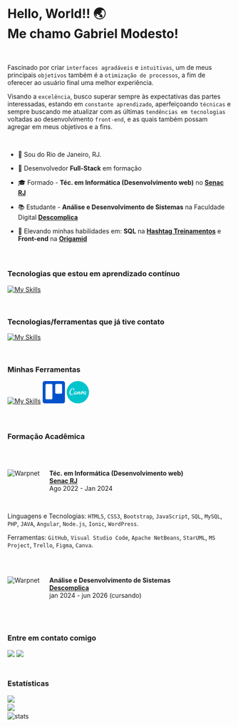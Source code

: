 
<h1> Hello, World!! 🌏<br> Me chamo Gabriel Modesto!</h1>
<br/>

Fascinado por criar `interfaces agradáveis` e `intuitivas`, um de meus principais `objetivos` também é a `otimização de processos`, a fim de oferecer ao usuário final uma melhor experiência.

Visando a `excelência`, busco superar sempre às expectativas das partes interessadas, estando em `constante aprendizado`, aperfeiçoando `técnicas` e sempre buscando me atualizar com as últimas `tendências em tecnologias` voltadas ao desenvolvimento `front-end`, e as quais também possam agregar em meus objetivos e a fins.

<br/>

- 🎈 Sou do Rio de Janeiro, RJ.
- 🧠 Desenvolvedor **Full-Stack** em formação
- 🎓 Formado - **Téc. em Informática (Desenvolvimento web)** no [**Senac RJ**](https://www.rj.senac.br/)
- 📚 Estudante - **Análise e Desenvolvimento de Sistemas** na Faculdade Digital [**Descomplica**](https://descomplica.com.br/faculdade/tecnologia/analise-e-desenvolvimento-de-sistemas/)

- 🚀 Elevando minhas habilidades em: **SQL** na [**Hashtag Treinamentos**](https://www.hashtagtreinamentos.com/) e **Front-end** na [**Origamid**](https://www.origamid.com/)
<br/>

##
<h3> Tecnologias que estou em aprendizado contínuo</h3>

  [![My Skills](https://skillicons.dev/icons?i=html,css,js,ts,bootstrap,php,mysql,figma,sass)](https://github.com/GabrielModesto-O)
  
<br/>

<h3> Tecnologias/ferramentas que já tive contato</h3>

  [![My Skills](https://skillicons.dev/icons?i=java,angular,react,nodejs,androidstudio,wordpress)](https://github.com/GabrielModesto-O)


<br/>

<h3> Minhas Ferramentas</h3>

  [![My Skills](https://skillicons.dev/icons?i=git,github,vscode,figma)](https://github.com/GabrielModesto-O)
[<img height="50" src="https://github.com/devicons/devicon/blob/master/icons/trello/trello-plain.svg">](https://github.com/GabrielModesto-O)
[<img height="50" src="https://github.com/devicons/devicon/blob/master/icons/canva/canva-original.svg">](https://github.com/GabrielModesto-O)

<br/>

##

<h3> Formação Acadêmica</h3>
<br/>
<br/>

[<img align="left" height="94px" width="94px" alt="Warpnet" src="https://i.postimg.cc/rwbd9nTT/senac-logo.png"/>](https://www.rj.senac.br/)
**Téc. em Informática (Desenvolvimento web)** \
[**Senac RJ**](https://www.rj.senac.br/) \
Ago 2022 - Jan 2024

<br/>

Linguagens e Tecnologias: `HTML5`, `CSS3`, `Bootstrap`, `JavaScript`, `SQL`, `MySQL`, `PHP`, `JAVA`, `Angular`, `Node.js`, `Ionic`, `WordPress`.

Ferramentas: `GitHub`, `Visual Studio Code`, `Apache NetBeans`, `StarUML`, `MS Project`, `Trello`, `Figma`, `Canva`.

<br/>
<br/>

[<img align="left" height="94px" width="94px" alt="Warpnet" src="https://i.postimg.cc/dVDkrMzn/descomplica-logo.png"/>](https://descomplica.com.br/faculdade/tecnologia/analise-e-desenvolvimento-de-sistemas/) 
**Análise e Desenvolvimento de Sistemas** \
[**Descomplica**](https://descomplica.com.br/faculdade/tecnologia/analise-e-desenvolvimento-de-sistemas/) \
jan 2024 - jun 2026 (cursando)

<br/>
<br/>

##

<h3>Entre em contato comigo</h3>
<a href="https://www.linkedin.com/in/gabrielm-oliveira/"><img src="https://img.shields.io/badge/LinkedIn-0077B5?style=for-the-badge&logo=linkedin&logoColor=white" target="_blank"></a>
<a href="mailto:gabriel_26@outlook.com.br"><img src="https://img.shields.io/badge/Microsoft%20Outlook-0078D4.svg?style=for-the-badge&logo=Microsoft-Outlook&logoColor=white" target="_blank"></a>

<br/>
<br/>

##
<h3>Estatísticas</h3>
<div>
  <img height="150em"  src="https://github-readme-stats.vercel.app/api?username=GabrielModesto-O&show_icons=true&theme=dracula&include_all_commits=true&count_private=true"/>
<br/>
  <img height="150em" src="https://github-readme-stats.vercel.app/api/top-langs/?username=GabrielModesto-O&layout=compact&langs_count=7&theme=dracula"/>
<br/>
  <img height="160em" src="https://github-readme-streak-stats.herokuapp.com/?user=GabrielModesto-O&theme=omni&theme=dracula" alt="stats"/>
</div>


